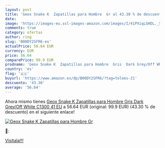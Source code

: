 ```yaml
---
layout: post
title: 'Geox Snake K  Zapatillas para Hombre  Gr al 43.30 % de descuento'
date: 
image: 'https://images-eu.ssl-images-amazon.com/images/I/41PXiqLGHDL._SL200_.jpg'
comments: true
category: ofertas
author: ring
slug: 'B00DY2SFR6-es'
actualPrice: 56.64 EUR
currency: EUR
price: 56.64
comparePrice: 99.9 EUR
prodname: 'Geox Snake K  Zapatillas para Hombre  Gris  Dark Grey/Off White C1300   41 EU'
country: 'es'
flag: '🇪🇸'
buyurl: 'https://www.amazon.es/dp/B00DY2SFR6/?tag=tolees-21'
descuento: '43.30'
average: '56.64'
---
```


Ahora mismo tienes [Geox Snake K  Zapatillas para Hombre  Gris  Dark Grey/Off White C1300   41 EU](https://www.amazon.es/dp/B00DY2SFR6/?tag=tolees-21) a 56.64 EUR (original: 99.9 EUR) (43.30 %  de descuento) en el siguiente enlace!

[![Geox Snake K  Zapatillas para Hombre  Gr](https://images-eu.ssl-images-amazon.com/images/I/41PXiqLGHDL._SL200_.jpg)](https://www.amazon.es/dp/B00DY2SFR6/?tag=tolees-21)

🔎:


[Visítala!!!](https://www.amazon.es/dp/B00DY2SFR6/?tag=tolees-21)
